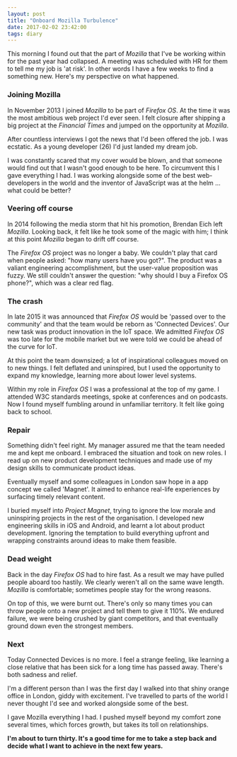 ```yaml
---
layout: post
title: "Onboard Mozilla Turbulence"
date: 2017-02-02 23:42:00
tags: diary
---
```


This morning I found out that the part of *Mozilla* that I've be working within for the past year had collapsed.
A meeting was scheduled with HR for them to tell me my job is 'at risk'. In other words I have a few weeks
to find a something new. Here's my perspective on what happened.

### Joining Mozilla

In November 2013 I joined *Mozilla* to be part of *Firefox OS*. At the time it was the most ambitious
web project I'd ever seen. I felt closure after shipping a big project at the *Financial
Times* and jumped on the opportunity at *Mozilla*.

After countless interviews I got the news that I'd been offered the job. I was ecstatic.
As a young developer (26) I'd just landed my dream job.

I was constantly scared that my cover would be blown, and that someone would find out that I
wasn't good enough to be here. To circumvent this I gave everything I had. I was working
alongside some of the best web-developers in the world and the inventor
of JavaScript was at the helm ... what could be better?

### Veering off course

In 2014 following the media storm that hit his promotion, Brendan Eich left *Mozilla*.
Looking back, it felt like he took some of the magic with him; I think at this point *Mozilla* began to
drift off course.

The *Firefox OS* project was no longer a baby. We couldn't play that
card when people asked: "how many users have you got?". The product was a
valiant engineering accomplishment, but the user-value proposition was
fuzzy. We still couldn't answer the question: "why should I buy a Firefox OS phone?",
which was a clear red flag.

### The crash

In late 2015 it was announced that *Firefox OS* would be 'passed over to the community'
and that the team would be reborn as 'Connected Devices'. Our new task was product
innovation in the IoT space. We admitted *Firefox OS* was too late for the mobile market
but we were told we could be ahead of the curve for IoT.

At this point the team downsized; a lot of inspirational colleagues moved on to new things. I felt deflated and uninspired, but I used the opportunity to expand my knowledge, learning more about lower level systems.

Within my role in *Firefox OS* I was a professional at the top of my game. I attended
W3C standards meetings, spoke at conferences and on podcasts. Now I found myself
fumbling around in unfamiliar territory. It felt like going back to school.

### Repair

Something didn't feel right. My manager assured me that the team needed
me and kept me onboard. I embraced the situation and took on new roles. I read up
on new product development techniques and made use of my design skills to
communicate product ideas.

Eventually myself and some colleagues in London saw hope in a app concept we called
'Magnet'. It aimed to enhance real-life experiences by surfacing timely relevant
content.

I buried myself into *Project Magnet*, trying to ignore the low morale and
uninspiring projects in the rest of the organisation. I developed new engineering
skills in iOS and Android, and learnt a lot about product development.
Ignoring the temptation to build everything upfront and wrapping constraints
around ideas to make them feasible.

### Dead weight

Back in the day *Firefox OS* had to hire fast. As a result we may have pulled people
aboard too hastily. We clearly weren't all on the same wave length. *Mozilla* is
comfortable; sometimes people stay for the wrong reasons.

On top of this, we were burnt out. There's only so many times you can throw
people onto a new project and tell them to give it 110%. We endured failure,
we were being crushed by giant competitors, and that eventually ground
down even the strongest members.

### Next

Today Connected Devices is no more. I feel a strange feeling, like learning a close relative
that has been sick for a long time has passed away. There's both sadness and relief.

I'm a different person than I was the first day I walked into that shiny orange office in London,
giddy with excitement. I've travelled to parts of the world I never thought I'd see
and worked alongside some of the best.

I gave Mozilla everything I had. I pushed myself beyond my comfort zone
several times, which forces growth, but takes its toll on relationships.

**I'm about to turn thirty. It's a good time for me to take a step back and decide
what I want to achieve in the next few years.**
